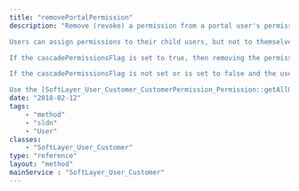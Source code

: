 ```yaml
---
title: "removePortalPermission"
description: "Remove (revoke) a permission from a portal user's permission set. [SoftLayer_User_Customer_CustomerPermission_Permission](reference/datatypes/SoftLayer_User_Customer_CustomerPermission_Permission) control which features in the SoftLayer customer portal and API a user may use. Removing a user's permission will affect that user's portal and API access. If the user does not have the permission you're attempting to remove then removePortalPermission() returns true. 

Users can assign permissions to their child users, but not to themselves. An account's master has all portal permissions and can set permissions for any of the other users on their account. 

If the cascadePermissionsFlag is set to true, then removing the permission from a user will cascade down the child hierarchy and remove the permission from this user and all child users who also have the permission. 

If the cascadePermissionsFlag is not set or is set to false and the user has children users who have the permission, then an exception will be thrown, and the permission will not be removed from this user. 

Use the [SoftLayer_User_Customer_CustomerPermission_Permission::getAllObjects](reference/datatypes/$1/#$2) method to retrieve a list of all permissions available in the SoftLayer customer portal and API. Permissions are removed based on the keyName property of the permission parameter. "
date: "2018-02-12"
tags:
    - "method"
    - "sldn"
    - "User"
classes:
    - "SoftLayer_User_Customer"
type: "reference"
layout: "method"
mainService : "SoftLayer_User_Customer"
---
```

